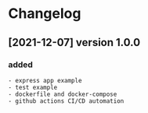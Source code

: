 # Changelog

## [2021-12-07] version 1.0.0

### added
    - express app example
    - test example
    - dockerfile and docker-compose
    - github actions CI/CD automation
    
